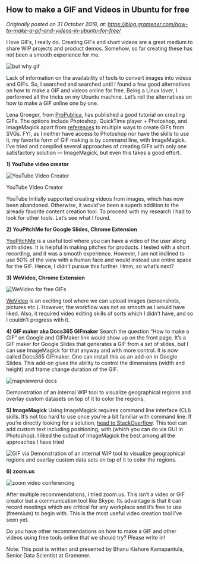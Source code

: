 How to make a GIF and Videos in Ubuntu for free
------------------------------------------------

*Originally posted on 31 October 2018, at: https://blog.gramener.com/how-to-make-a-gif-and-videos-in-ubuntu-for-free/*

I love GIFs, I really do. Creating GIFs and short videos are a great medium to share WIP projects and product demos. Somehow, so far creating these has not been a smooth experience for me.

![but why gif](https://blog.gramener.com/wp-content/uploads/2018/10/but-why.gif)

Lack of information on the availability of tools to convert images into videos and GIFs. So, I searched and searched until I found a few good alternatives on how to make a GIF and videos online for free. Being a Linux lover, I performed all the tricks on my Ubuntu machine. Let’s roll the alternatives on how to make a GIF online one by one.

Lena Groeger, from [ProPublica](https://github.com/lenagroeger/gifs), has published a good tutorial on creating GIFs. The options include Photoshop, QuickTime player + Photoshop, and ImageMagick apart from [references](https://github.com/veltman/gifs) to multiple ways to create GIFs from SVGs. FYI, as I neither have access to Photoshop nor have the skills to use it, my favorite form of GIF making is by command line, with ImageMagick. I’ve tried and compiled several approaches of creating GIFs with only one satisfactory solution — ImageMagick, but even this takes a good effort.

**1) YouTube video creator**

![YouTube Video Creator](https://blog.gramener.com/wp-content/uploads/2018/10/youtube.jpg)

YouTube Video Creator

YouTube Initially supported creating videos from images, which has now been abandoned. Otherwise, it would’ve been a superb addition to the already favorite content creation tool. To proceed with my research I had to look for other tools. Let’s see what I found.

**2) YouPitchMe for Google Slides, Chrome Extension**

[YouPitchMe](https://chrome.google.com/webstore/detail/youpitchme-for-google-sli/nofklefochmimhfgigkijnbmbefhehce?utm_source=chrome-ntp-icon) is a useful tool where you can have a video of the user along with slides. It is helpful in making pitches for products. I tested with a short recording, and it was a smooth experience. However, I am not inclined to use 50% of the view with a human face and would instead use entire space for the GIF. Hence, I didn’t pursue this further. Hmm, so what’s next?

**3) WeVideo, Chrome Extension**

![WeVideo for free GIFs](https://blog.gramener.com/wp-content/uploads/2018/10/we-video.jpg)


[WeVideo](https://chrome.google.com/webstore/detail/wevideoio/gcoakhenolkjeplciidonbhdgbgpkfch?utm_source=chrome-ntp-icon) is an exciting tool where we can upload images (screenshots, pictures etc.). However, the workflow was not as smooth as I would have liked. Also, it required video editing skills of sorts which I didn’t have, and so I couldn’t progress with it.

**4) GIF maker aka Docs365 GIFmaker**
Search the question “How to make a GIF” on Google and GIFMaker link would show up on the front page. It’s a GIF maker for Google Slides that generates a GIF from a set of slides, but I can use ImageMagick for that anyway and with more control. It is now called Docs365 GIFmaker. One can install this as an add-on in Google Slides. This add-on gives the ability to control the dimensions (width and height) and frame change duration of the GIF.

![mapviewerui docs](https://blog.gramener.com/wp-content/uploads/2018/10/mapviewerui-docs365-500width-2.gif)

Demonstration of an internal WIP tool to visualize geographical regions and overlay custom datasets on top of it to color the regions.

**5) ImageMagick**
Using ImageMagick requires command line interface (CLI) skills. It’s not too hard to use once you’re a bit familiar with command line. If you’re directly looking for a solution, [head to StackOverflow](https://stackoverflow.com/questions/21212152/how-to-make-a-high-quality-animated-image-with-imagemagick). This tool can add custom text including positioning, with (which you can do via GUI in Photoshop). I liked the output of ImageMagick the best among all the approaches I have tried


![GIF via ](https://blog.gramener.com/wp-content/uploads/2018/10/unnamed.gif)
Demonstration of an internal WIP tool to visualize geographical regions and overlay custom data sets on top of it to color the regions.

**6) zoom.us**

![zoom video conferencing](https://blog.gramener.com/wp-content/uploads/2018/10/zoom.png)

After multiple recommendations, I tried zoom.us. This isn’t a video or GIF creator but a communication tool like Skype. Its advantage is that it can record meetings which are critical for any workplace and it’s free to use (freemium) to begin with. This is the most useful video creation tool I’ve seen yet.

Do you have other recommendations on how to make a GIF and other videos using free tools online that we should try? Please write in!

Note: This post is written and presented by Bhanu Kishore Kamapantula, Senior Data Scientist at Gramener. 

